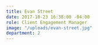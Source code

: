 ```yaml
---
title: Evan Street
date: 2017-10-23 16:38:00 -04:00
role: Client Engagement Manager
image: "/uploads/evan-street.jpg"
department: 2
---
```

